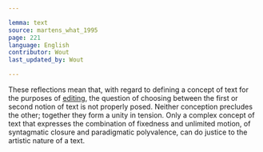 ```yaml
---

lemma: text
source: martens_what_1995
page: 221
language: English
contributor: Wout
last_updated_by: Wout

---
```


These reflections mean that, with regard to defining a concept of text for the purposes of [editing](editingScholarly.html), the question of choosing between the first or second notion of text is not properly posed. Neither conception precludes the other; together they form a unity in tension. Only a complex concept of text that expresses the combination of fixedness and unlimited motion, of syntagmatic closure and paradigmatic polyvalence, can do justice to the artistic nature of a text.
